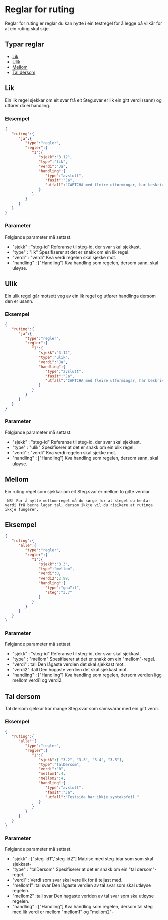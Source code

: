 # Reglar for ruting

Reglar for ruting er reglar du kan nytte i ein testregel for å legge på vilkår for at ein ruting skal skje.

## Typar reglar
- [Lik](#lik)
- [Ulik](#ulik)
- [Mellom](#mellom)
- [Tal dersom](#tal-dersom)

## Lik
Ein lik regel sjekkar om eit svar frå eit Steg.svar er lik ein gitt verdi (sann) og utfører då ei handling.

### Eksempel
```Json
{ 
   "ruting":{ 
      "ja":{ 
         "type":"regler",
         "regler":{ 
            "1":{ 
               "sjekk":"3.12",
               "type":"lik",
               "verdi":"Ja",
               "handling":{ 
                  "type":"avslutt",
                  "fasit":"Ja",
                  "utfall":"CAPTCHA med fleire utformingar, har beskrivande tekstalternativ."
               }
            }
         }
      }
   }
}
```
### Parameter
Følgjande parameter må settast.
- "sjekk" : "steg-id"  Referanse til steg-id, der svar skal sjekkast.
- "type"  : "lik"     Spesifiserer at det er snakk om ein lik regel.
- "verdi" : "verdi"   Kva verdi regelen skal sjekke mot.
- "handling" : ["Handling"] Kva handling som regelen, dersom sann, skal uløyse.

## Ulik
Ein ulik regel går motsett veg av ein lik regel og utfører handlinga dersom den er usann.
### Eksempel
```Json
{ 
   "ruting":{ 
      "ja":{ 
         "type":"regler",
         "regler":{ 
            "1":{ 
               "sjekk":"3.12",
               "type":"ulik",
               "verdi":"Ja",
               "handling":{ 
                  "type":"avslutt",
                  "fasit":"Ja",
                  "utfall":"CAPTCHA med fleire utformingar, har beskrivande tekstalternativ."
               }
            }
         }
      }
   }
}
```
### Parameter
Følgjande parameter må settast.
- "sjekk" : "steg-id"  Referanse til steg-id, der svar skal sjekkast.
- "type"  : "ulik"     Spesifiserer at det er snakk om ein ulik regel.
- "verdi" : "verdi"   Kva verdi regelen skal sjekke mot.
- "handling" : ["Handling"] Kva handling som regelen, dersom sann, skal uløyse.

## Mellom
Ein ruting regel som sjekkar om eit Steg.svar er mellom to gitte verdiar.

``` NB! For å nytte mellom-regel må du sørge for at steget du hentar verdi frå berre lagar tal, dersom ikkje vil du risikere at rutinga ikkje fungerer.```

## Eksempel
```Json
{ 
   "ruting":{ 
      "alle":{ 
         "type":"regler",
         "regler":{ 
            "1":{ 
               "sjekk":"3.3",
               "type":"mellom",
               "verdi":0,
               "verdi2":2.99,
               "handling":{ 
                  "type":"gaaTil",
                  "steg":"3.7"
               }
            }
         }
      }
   }
}
```
### Parameter
Følgjande parameter må settast.
- "sjekk" : "steg-id"  Referanse til steg-id, der svar skal sjekkast.
- "type"  : "mellom"     Spesifiserer at det er snakk om ein "mellom"-regel.
- "verdi" : tall   Den lågaste verdien det skal sjekkast mot.
- "verdi2" :tall   Den høgaste verdien det skal sjekkast mot.
- "handling" : ["Handling"] Kva handling som regelen, dersom verdien ligg mellom verdi1 og verdi2.

## Tal dersom
Tal dersom sjekkar kor mange Steg.svar som samsvarar med ein gitt verdi.

### Eksempel
```Json
{ 
   "ruting":{ 
      "alle":{ 
         "type":"regler",
         "regler":{ 
            "1":{ 
               "sjekk":[ "3.2", "3.3", "3.4", "3.5"],
               "type":"talDersom",
               "verdi":"0",
               "mellom1":4,
               "mellom2":4,
               "handling":{ 
                  "type":"avslutt",
                  "fasit":"Ja",
                  "utfall":"Testsida har ikkje syntaksfeil."
               }
            }
         }
      }
   }
}
```

### Parameter
Følgjande parameter må settast.
- "sjekk" : ["steg-id1","steg-id2"] Matrise med steg-idar som som skal sjekkast-
- "type" : "talDersom" Spesifiserer at det er snakk om ein "tal dersom"-regel.
- "verdi" : Verdi som svar skal vere lik for å teljast med.
- "mellom1" :tal svar  Den lågaste verdien av tal svar som skal utløyse regelen.
- "mellom2" :tall svar Den høgaste veriden av tal svar som ska utløyse regelen.
- "handling" : ["Handling"] Kva handling som regelen, dersom tal steg med lik verdi er mellom "mellom1" og "mellom2"-

